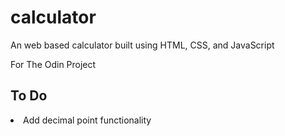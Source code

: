 # calculator
An web based calculator built using HTML, CSS, and JavaScript

For The Odin Project

## To Do
<li> Add decimal point functionality
